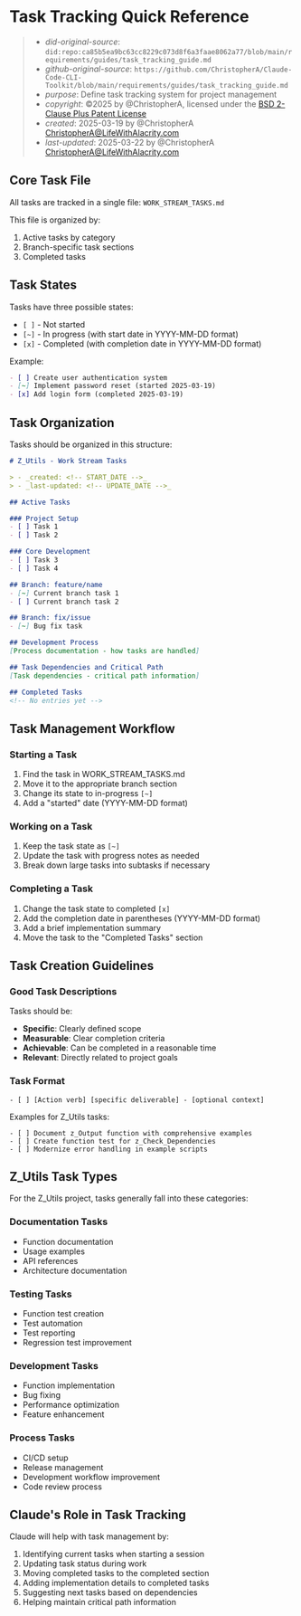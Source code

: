 # Task Tracking Quick Reference

> - _did-original-source_: `did:repo:ca85b5ea9bc63cc8229c073d8f6a3faae8062a77/blob/main/requirements/guides/task_tracking_guide.md`
> - _github-original-source_: `https://github.com/ChristopherA/Claude-Code-CLI-Toolkit/blob/main/requirements/guides/task_tracking_guide.md`
> - _purpose_: Define task tracking system for project management
> - _copyright_: ©2025 by @ChristopherA, licensed under the [BSD 2-Clause Plus Patent License](https://spdx.org/licenses/BSD-2-Clause-Patent.html)
> - _created_: 2025-03-19 by @ChristopherA <ChristopherA@LifeWithAlacrity.com>
> - _last-updated_: 2025-03-22 by @ChristopherA <ChristopherA@LifeWithAlacrity.com>

## Core Task File

All tasks are tracked in a single file: `WORK_STREAM_TASKS.md`

This file is organized by:
1. Active tasks by category
2. Branch-specific task sections
3. Completed tasks

## Task States

Tasks have three possible states:
- `[ ]` - Not started
- `[~]` - In progress (with start date in YYYY-MM-DD format)
- `[x]` - Completed (with completion date in YYYY-MM-DD format)

Example:
```markdown
- [ ] Create user authentication system
- [~] Implement password reset (started 2025-03-19)
- [x] Add login form (completed 2025-03-19)
```

## Task Organization

Tasks should be organized in this structure:

```markdown
# Z_Utils - Work Stream Tasks

> - _created: <!-- START_DATE -->_
> - _last-updated: <!-- UPDATE_DATE -->_

## Active Tasks

### Project Setup
- [ ] Task 1
- [ ] Task 2

### Core Development
- [ ] Task 3
- [ ] Task 4

## Branch: feature/name
- [~] Current branch task 1
- [ ] Current branch task 2

## Branch: fix/issue
- [~] Bug fix task

## Development Process
[Process documentation - how tasks are handled]

## Task Dependencies and Critical Path
[Task dependencies - critical path information]

## Completed Tasks
<!-- No entries yet -->
```

<!-- Note for Claude: When helping users set up their project, replace the START_DATE placeholders with the actual project creation date in YYYY-MM-DD format -->

## Task Management Workflow

### Starting a Task

1. Find the task in WORK_STREAM_TASKS.md
2. Move it to the appropriate branch section
3. Change its state to in-progress `[~]`
4. Add a "started" date (YYYY-MM-DD format)

### Working on a Task

1. Keep the task state as `[~]`
2. Update the task with progress notes as needed
3. Break down large tasks into subtasks if necessary

### Completing a Task

1. Change the task state to completed `[x]`
2. Add the completion date in parentheses (YYYY-MM-DD format)
3. Add a brief implementation summary
4. Move the task to the "Completed Tasks" section

## Task Creation Guidelines

### Good Task Descriptions

Tasks should be:
- **Specific**: Clearly defined scope
- **Measurable**: Clear completion criteria
- **Achievable**: Can be completed in a reasonable time
- **Relevant**: Directly related to project goals

### Task Format

```
- [ ] [Action verb] [specific deliverable] - [optional context]
```

Examples for Z_Utils tasks:
```
- [ ] Document z_Output function with comprehensive examples
- [ ] Create function test for z_Check_Dependencies
- [ ] Modernize error handling in example scripts
```

## Z_Utils Task Types

For the Z_Utils project, tasks generally fall into these categories:

### Documentation Tasks
- Function documentation
- Usage examples
- API references
- Architecture documentation

### Testing Tasks
- Function test creation
- Test automation
- Test reporting
- Regression test improvement

### Development Tasks
- Function implementation
- Bug fixing
- Performance optimization
- Feature enhancement

### Process Tasks
- CI/CD setup
- Release management
- Development workflow improvement
- Code review process

## Claude's Role in Task Tracking

Claude will help with task management by:

1. Identifying current tasks when starting a session
2. Updating task status during work
3. Moving completed tasks to the completed section
4. Adding implementation details to completed tasks
5. Suggesting next tasks based on dependencies
6. Helping maintain critical path information

<!-- Note for Claude: When updating the WORK_STREAM_TASKS.md file, ensure you update the last-updated date and maintain consistent formatting. Always use YYYY-MM-DD format for all dates. -->
